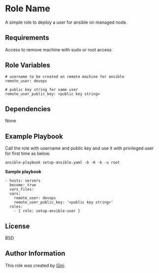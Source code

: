 Role Name
=========

A simple role to deploy a user for ansible on managed node.

Requirements
------------

Access to remove machine with sudo or root access.

Role Variables
--------------

```
# username to be created on remote machine for ansible
remote_user: devops

# public key string for same user
remote_user_public_key: <public key string>
```

Dependencies
------------

None

Example Playbook
----------------

Call the role with username and public key and use it with privileged user for first time as below.

```
ansible-playbook setup-ansible.yaml -b -K -k -u root
```

**Sample playbook**
```
- hosts: servers
  become: true
  vars_files:
  vars:
    remote_user: devops
    remote_user_public_key: '<public key string>'
  roles:
    - { role: setup-ansible-user }

```


License
-------

BSD

Author Information
------------------

This role was created by [Gini](https://www.iamgini.com).
